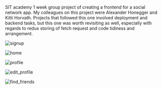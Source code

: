 SIT academy 1 week group project of creating a frontend for a social network app. My colleagues on this project were Alexander Honegger and Kitti Horvath.
Projects that followed this one involved deployment and backend tasks, but this one was worth revisiting as well, especially with regards to redux storing of fetch request and code tidiness and arrangement.

![signup](https://user-images.githubusercontent.com/98163212/205027448-9c2206ad-d1a9-4d3e-9b77-229fe764e249.jpg)

![home](https://user-images.githubusercontent.com/98163212/205026387-fa19722e-d477-4d03-8e99-b4e5d4b7be5c.jpg)

![profile](https://user-images.githubusercontent.com/98163212/205026450-45147487-ea0d-4b9b-9814-2e055dc18466.jpg)

![edit_profile](https://user-images.githubusercontent.com/98163212/205026457-cbb98846-7bc7-4102-8aa3-bc6cfa0e1f06.jpg)

![find_friends](https://user-images.githubusercontent.com/98163212/205026468-c8b36216-bcf3-45d7-b0ab-7d630156609f.jpg)
